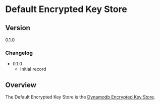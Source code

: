[//]: # "Copyright Amazon.com Inc. or its affiliates. All Rights Reserved."
[//]: # "SPDX-License-Identifier: CC-BY-SA-4.0"

# Default Encrypted Key Store

## Version

0.1.0

### Changelog

- 0.1.0
  - Initial record

## Overview

The Default Encrypted Key Store is the [Dynamodb Encrypted Key Store](./default-key-storage-interface.md#overview).
